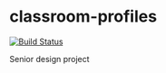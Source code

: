 # classroom-profiles
[![Build Status](https://drone.matabit.org/api/badges/CSUN-Comp490/classroom-profiles/status.svg)](https://drone.matabit.org/CSUN-Comp490/classroom-profiles)

Senior design project
